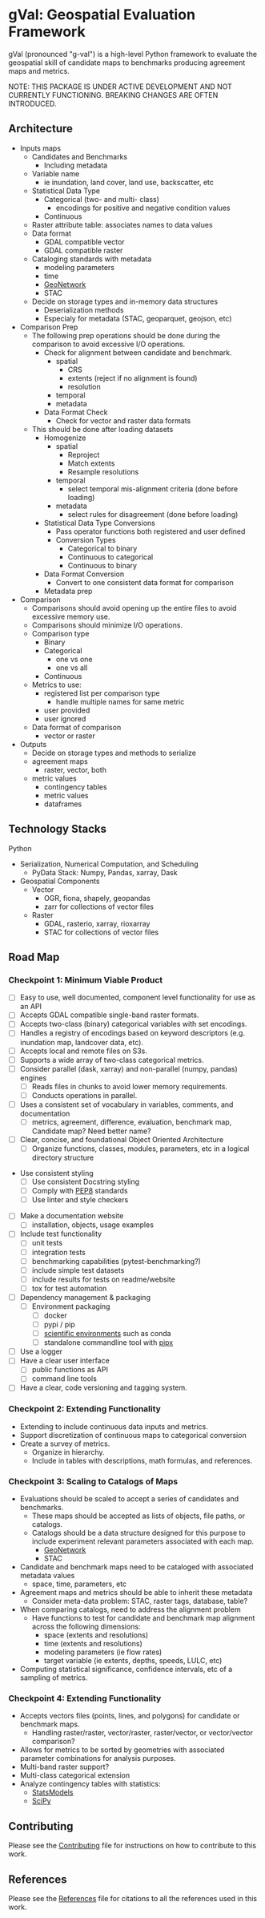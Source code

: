 # gVal: Geospatial Evaluation Framework
gVal (pronounced "g-val") is a high-level Python framework to evaluate the geospatial skill of candidate maps to benchmarks producing agreement maps and metrics.

NOTE: THIS PACKAGE IS UNDER ACTIVE DEVELOPMENT AND NOT CURRENTLY FUNCTIONING. BREAKING CHANGES ARE OFTEN INTRODUCED.

## Architecture
- Inputs maps
    - Candidates and Benchmarks
        - Including metadata
    - Variable name
        - ie inundation, land cover, land use, backscatter, etc
    - Statistical Data Type
        - Categorical (two- and multi- class)
            - encodings for positive and negative condition values
        - Continuous
    - Raster attribute table: associates names to data values
    - Data format
        - GDAL compatible vector 
        - GDAL compatible raster
    - Cataloging standards with metadata
        - modeling parameters
        - time
        - [GeoNetwork](https://geonetwork-opensource.org/)
        - STAC
    - Decide on storage types and in-memory data structures
        - Deserialization methods
        - Especialy for metadata (STAC, geoparquet, geojson, etc)
- Comparison Prep
    - The following prep operations should be done during the comparison to avoid excessive I/O operations.
        - Check for alignment between candidate and benchmark.
            - spatial
                - CRS
                - extents (reject if no alignment is found)
                - resolution
            - temporal
            - metadata
        - Data Format Check
            - Check for vector and raster data formats
    - This should be done after loading datasets
        - Homogenize
            - spatial
                - Reproject
                - Match extents
                - Resample resolutions
            - temporal
                - select temporal mis-alignment criteria (done before loading)
            - metadata 
                - select rules for disagreement (done before loading)
        - Statistical Data Type Conversions
            - Pass operator functions both registered and user defined
            - Conversion Types
                - Categorical to binary
                - Continuous to categorical
                - Continuous to binary
        - Data Format Conversion
            - Convert to one consistent data format for comparison
        - Metadata prep
- Comparison
    - Comparisons should avoid opening up the entire files to avoid excessive memory use.
    - Comparisons should minimize I/O operations.
    - Comparison type
        - Binary
        - Categorical
            - one vs one
            - one vs all
        - Continuous
    - Metrics to use:
        - registered list per comparison type
            - handle multiple names for same metric
        - user provided
        - user ignored
    - Data format of comparison
        - vector or raster
- Outputs
    - Decide on storage types and methods to serialize
    - agreement maps
        - raster, vector, both
    - metric values
        - contingency tables
        - metric values
        - dataframes

## Technology Stacks
Python
- Serialization, Numerical Computation, and Scheduling
    - PyData Stack: Numpy, Pandas, xarray, Dask
- Geospatial Components
    - Vector
        - OGR, fiona, shapely, geopandas
        - zarr for collections of vector files
    - Raster
        - GDAL, rasterio, xarray, rioxarray
        - STAC for collections of vector files
    

## Road Map

### Checkpoint 1: Minimum Viable Product
- [ ] Easy to use, well documented, component level functionality for use as an API
- [ ] Accepts GDAL compatible single-band raster formats.
- [ ] Accepts two-class (binary) categorical variables with set encodings.
- [ ] Handles a registry of encodings based on keyword descriptors (e.g. inundation map, landcover data, etc).
- [ ] Accepts local and remote files on S3s.
- [ ] Supports a wide array of two-class categorical metrics.
- [ ] Consider parallel (dask, xarray) and non-parallel (numpy, pandas) engines
    - [ ] Reads files in chunks to avoid lower memory requirements.
    - [ ] Conducts operations in parallel.
- [ ] Uses a consistent set of vocabulary in variables, comments, and documentation
    - [ ] metrics, agreement, difference, evaluation, benchmark map, Candidate map? Need better name?
- [ ] Clear, concise, and foundational Object Oriented Architecture
     - [ ] Organize functions, classes, modules, parameters, etc in a logical directory structure
- Use consistent styling
    - [ ] Use consistent Docstring styling
    - [ ] Comply with [PEP8](https://pep8.org/#introduction) standards
    - [ ] Use linter and style checkers
- [ ] Make a documentation website
    - [ ] installation, objects, usage examples
- [ ] Include test functionality
    - [ ] unit tests
    - [ ] integration tests
    - [ ] benchmarking capabilities (pytest-benchmarking?)
    - [ ] include simple test datasets
    - [ ] include results for tests on readme/website
    - [ ] tox for test automation
- [ ] Dependency management & packaging
    - [ ] Environment packaging
        - [ ] docker
        - [ ] pypi / pip
        - [ ] [scientific environments](https://packaging.python.org/en/latest/guides/installing-scientific-packages/#linux-distribution-packages) such as conda
        - [ ] standalone commandline tool with [pipx](https://packaging.python.org/en/latest/guides/installing-stand-alone-command-line-tools/)
- [ ] Use a logger
- [ ] Have a clear user interface
    - [ ] public functions as API
    - [ ] command line tools
- [ ] Have a clear, code versioning and tagging system.

### Checkpoint 2: Extending Functionality
- Extending to include continuous data inputs and metrics.
- Support discretization of continuous maps to categorical conversion
- Create a survey of metrics.
    - Organize in hierarchy.
    - Include in tables with descriptions, math formulas, and references.

### Checkpoint 3: Scaling to Catalogs of Maps
- Evaluations should be scaled to accept a series of candidates and benchmarks.
    - These maps should be accepted as lists of objects, file paths, or catalogs.
    - Catalogs should be a data structure designed for this purpose to include experiment relevant parameters associated with each map.
        - [GeoNetwork](https://geonetwork-opensource.org/)
        - STAC
- Candidate and benchmark maps need to be cataloged with associated metadata values
    - space, time, parameters, etc
- Agreement maps and metrics should be able to inherit these metadata 
    - Consider meta-data problem: STAC, raster tags, database, table?
- When comparing catalogs, need to address the alignment problem
    - Have functions to test for candidate and benchmark map alignment across the following dimensions:
        - space (extents and resolutions)
        - time (extents and resolutions)
        - modeling parameters (ie flow rates)
        - target variable (ie extents, depths, speeds, LULC, etc)
- Computing statistical significance, confidence intervals, etc of a sampling of metrics.

### Checkpoint 4: Extending Functionality
- Accepts vectors files (points, lines, and polygons) for candidate or benchmark maps.
    - Handling raster/raster, vector/raster, raster/vector, or vector/vector comparison?
- Allows for metrics to be sorted by geometries with associated parameter combinations for analysis purposes.
- Multi-band raster support?
- Multi-class categorical extension
- Analyze contingency tables with statistics:
    - [StatsModels](https://www.statsmodels.org/stable/contingency_tables.html)
    - [SciPy](https://docs.scipy.org/doc/scipy-0.18.0/reference/stats.html#contingency-table-functions)

## Contributing

Please see the [Contributing](CONTRIBUTING.rst) file for instructions on how to contribute to this work.

## References

Please see the [References](REFERENCES.bib) file for citations to all the references used in this work.
